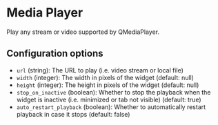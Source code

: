 # Media Player

Play any stream or video supported by QMediaPlayer.

## Configuration options

* `url` (string): The URL to play (i.e. video stream or local file)
* `width` (integer): The width in pixels of the widget (default: null)
* `height` (integer): The height in pixels of the widget (default: null)
* `stop_on_inactive` (boolean): Whether to stop the playback when the widget is inactive (i.e. minimized or tab not visible) (default: true)
* `auto_restart_playback` (boolean): Whether to automatically restart playback in case it stops (default: false)